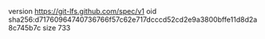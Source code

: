 version https://git-lfs.github.com/spec/v1
oid sha256:d71760964740736766f57c62e717dcccd52cd2e9a3800bffe11d8d2a8c745b7c
size 733
